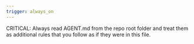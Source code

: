 ```yaml
---
trigger: always_on
---
```


CRITICAL: Always read AGENT.md from the repo root folder and treat them as additional rules that you follow as if they were in this file.
